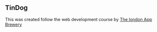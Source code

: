 ## TinDog

This was created follow the web development course by [The london App Brewery](https://www.appbrewery.co/)
